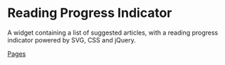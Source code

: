 # Reading Progress Indicator

A widget containing a list of suggested articles, with a reading progress indicator powered by SVG, CSS and jQuery.

[Pages](https://dariabold.github.io/scroll/)
